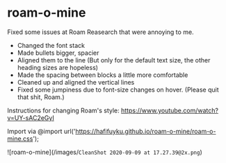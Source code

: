 # roam-o-mine
Fixed some issues at Roam Reasearch that were annoying to me. 

* Changed the font stack
* Made bullets bigger, spacier
* Aligned them to the line (But only for the default text size, the other heading sizes are hopeless)
* Made the spacing between blocks a little more comfortable 
* Cleaned up and aligned the vertical lines
* Fixed some jumpiness due to font-size changes on hover. (Please quit that shit, Roam.)

Instructions for changing Roam's style: https://www.youtube.com/watch?v=UY-sAC2eGyI

Import via @import url('https://hafifuyku.github.io/roam-o-mine/roam-o-mine.css');

![roam-o-mine](/images/`CleanShot 2020-09-09 at 17.27.39@2x.png`)
